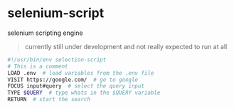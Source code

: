# selenium-script
selenium scripting engine

> currently still under development and not really expected to run at all

```bash
#!/usr/bin/env selection-script
# This is a comment
LOAD .env  # load variables from the .env file
VISIT https://google.com/  # go to google
FOCUS input#query  # select the query input
TYPE $QUERY  # type whats in the $QUERY variable
RETURN  # start the search
```
